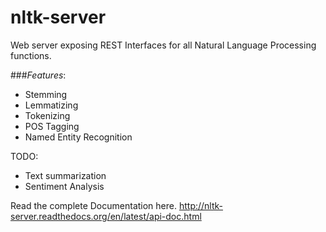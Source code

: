 nltk-server
===========

Web server exposing REST Interfaces for all Natural Language Processing functions.

###*Features*:
+ Stemming
+ Lemmatizing
+ Tokenizing
+ POS Tagging
+ Named Entity Recognition

TODO:
+ Text summarization
+ Sentiment Analysis

Read the complete Documentation here. 
http://nltk-server.readthedocs.org/en/latest/api-doc.html
